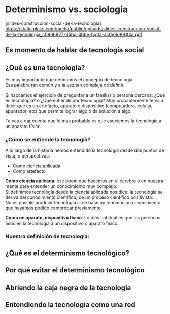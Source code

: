 # Determinismo vs. sociología

[slides-construccion-social-de-la-tecnologia] https://static.platzi.com/media/public/uploads/slides-construccion-social-de-la-tecnologia_c0966877-35bc-4bbe-ba0a-ac0e9d891f4a.pdf

## Es momento de hablar de tecnología social 

## ¿Qué es una tecnología?

Es muy importante que definamos el concepto de tecnología.  
Esa palabra tan común y a la vez tan compleja de definir.  

Si haccemos el ejercicio de preguntar a un familiar o persona cercana:  ¿Qué es tecnología? o ¿Qué entiende por tecnología? Muy probablemente te va a decir que es un artefacto, aparato o dispositivo (computadora, celular, apuntador, etc) que permite lograr algo o da solución a algo.   

Te vas a dar cuenta que lo más probable es que asociemos la tecnología a un aparato físico.  

### ¿Cómo se entiende la tecnología?  
A lo largo de la historia hemos entendido la tecnología desde dos puntos de vista, o perspectivas:  
* Como ciencia aplicada
* Como artefacto

**Como ciencia aplicada**: ese boom que hacemos en el cerebro o en nuestra mente para entender un conocimiento muy complejo.  
Si definimos tecnología desde la ciencia aplicada nos dice: la tecnología se deriva del conocimiento científico, de un  proceso científico positivista.  
No es posible producir tecnología si de base no tenemos un conocimiento que hayamos podido comprobar previamente.   

**Como un aparato, dispositivo físico**: Lo más habitual es que las personas asocien la tecnología a un dispositivo o aparato físico.  

### Nuestra definición de tecnología: 





## ¿Qué es el determinismo tecnológico?

## Por qué evitar el determinismo tecnológico 

## Abriendo la caja negra de la tecnología

## Entendiendo la tecnología como una red